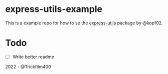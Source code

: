 # express-utils-example

This is a example repo for how to se the [express-utils](https://github.com/Kopf02/express-utils) package by @kopf02.

# Todo
- [ ] Write better readme


2022 - @Trickfilm400
